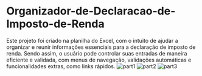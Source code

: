 # Organizador-de-Declaracao-de-Imposto-de-Renda
Este projeto foi criado na planilha do Excel, com o intuito de ajudar a organizar e reunir informações essenciais para a declaração de imposto de renda.
Sendo assim, o usuário pode controlar suas entradas de maneira eficiente e validada, com menus de navegação, validações automáticas e funcionalidades extras, como links rápidos.
![part1](https://github.com/user-attachments/assets/1d35f84d-107c-46d3-a73e-207815f65531)
![part2](https://github.com/user-attachments/assets/e9b0065b-b073-4d09-95bc-4f035a96c608)
![part3](https://github.com/user-attachments/assets/243aa244-a75e-40f8-86c4-b6bc348e0721)

